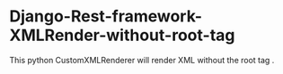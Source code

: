 Django-Rest-framework-XMLRender-without-root-tag
================================================

This python CustomXMLRenderer will render XML without the root tag .

